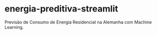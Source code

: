# energia-preditiva-streamlit
Previsão de Consumo de Energia Residencial na Alemanha com Machine Learning.
